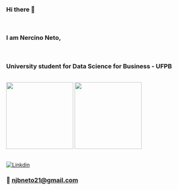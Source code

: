 ### Hi there 👋

<br>

### I am Nercino Neto,
 
<br>

### University student for Data Science for Business - UFPB

<br>

<div>
  <img height="180em" src="https://github-readme-stats-sigma-five.vercel.app/api/top-langs/?  
    username=NercinoN21&show_icons=true&theme=tokyonight"/>
  <img height="180em" src="https://github-readme-stats-vercel.app/api/top-langs/?username=NercinoN21&layout=compact&theme=tokyonight"/>
</div>

<br>

[![Linkdin](https://img.shields.io/badge/LinkedIn-0077B5?style=for-the-badge&logo=linkedin&logoColor=white)](https://www.linkedin.com/in/nercino-neto-6164b5235)

### 📩 njbneto21@gmail.com
